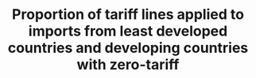 ﻿---
goal_meta_link_page: 12
indicator_name: >-
  Proportion  of  tariff  lines  applied  to  imports  from  least  developed  countries  and  developing  countries  with  zero-tariff
target: >-
  Implement  the  principle  of  special  and  differential  treatment  for  developing  countries,  in  particular  least  developed  countries,  in  accordance  with  World  Trade  Organization  agreements.
source_title: null
source_notes: null
published: true  
title: >-
  Proportion  of  tariff  lines  applied  to  imports  from  least  developed  countries  and  developing  countries  with  zero-tariff
permalink: /10-a-1/
sdg_goal: 10
layout: indicator
indicator: 10.a.1
indicator_variable: null
graph: null
graph_type_description: null
graph_status_notes: Assigned
variable_description: null
variable_notes: null
un_designated_tier: '1'
un_custodial_agency: 'ITC,  UNCTAD,  WHO'
target_id: 10.a
has_metadata: false
goal_meta_link: 'http://unstats.un.org/sdgs/files/metadata-compilation/Metadata-Goal-10.pdf'
---